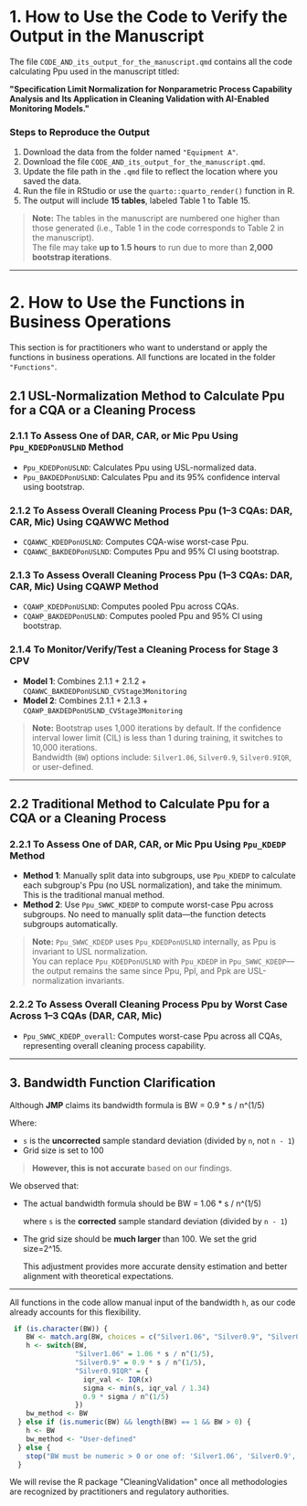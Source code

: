 #  1. How to Use the Code to Verify the Output in the Manuscript

The file `CODE_AND_its_output_for_the_manuscript.qmd` contains all the code calculating Ppu used in the manuscript titled:

**"Specification Limit Normalization for Nonparametric Process Capability Analysis and Its Application in Cleaning Validation with AI-Enabled Monitoring Models."**

### Steps to Reproduce the Output

1. Download the data from the folder named `"Equipment A"`.
2. Download the file `CODE_AND_its_output_for_the_manuscript.qmd`.
3. Update the file path in the `.qmd` file to reflect the location where you saved the data.
4. Run the file in RStudio or use the `quarto::quarto_render()` function in R.
5. The output will include **15 tables**, labeled Table 1 to Table 15.

> **Note:** The tables in the manuscript are numbered one higher than those generated (i.e., Table 1 in the code corresponds to Table 2 in the manuscript).  
> The file may take **up to 1.5 hours** to run due to more than **2,000 bootstrap iterations**.


---

#  2. How to Use the Functions in Business Operations

This section is for practitioners who want to understand or apply the functions in business operations. All functions are located in the folder `"Functions"`.

## 2.1 USL-Normalization Method to Calculate Ppu for a CQA or a Cleaning Process

### 2.1.1 To Assess One of DAR, CAR, or Mic Ppu Using `Ppu_KDEDPonUSLND` Method
- `Ppu_KDEDPonUSLND`: Calculates Ppu using USL-normalized data.
- `Ppu_BAKDEDPonUSLND`: Calculates Ppu and its 95% confidence interval using bootstrap.

### 2.1.2 To Assess Overall Cleaning Process Ppu (1–3 CQAs: DAR, CAR, Mic) Using CQAWWC Method
- `CQAWWC_KDEDPonUSLND`: Computes CQA-wise worst-case Ppu.
- `CQAWWC_BAKDEDPonUSLND`: Computes Ppu and 95% CI using bootstrap.

### 2.1.3 To Assess Overall Cleaning Process Ppu (1–3 CQAs: DAR, CAR, Mic) Using CQAWP Method
- `CQAWP_KDEDPonUSLND`: Computes pooled Ppu across CQAs.
- `CQAWP_BAKDEDPonUSLND`: Computes pooled Ppu and 95% CI using bootstrap.

### 2.1.4 To Monitor/Verify/Test a Cleaning Process for Stage 3 CPV
- **Model 1**: Combines 2.1.1 + 2.1.2 + `CQAWWC_BAKDEDPonUSLND_CVStage3Monitoring`
- **Model 2**: Combines 2.1.1 + 2.1.3 + `CQAWP_BAKDEDPonUSLND_CVStage3Monitoring`

> **Note:** Bootstrap uses 1,000 iterations by default. If the confidence interval lower limit (CIL) is less than 1 during training, it switches to 10,000 iterations.  
> Bandwidth (`BW`) options include: `Silver1.06`, `Silver0.9`, `Silver0.9IQR`, or user-defined.

---

## 2.2 Traditional Method to Calculate Ppu for a CQA or a Cleaning Process

### 2.2.1 To Assess One of DAR, CAR, or Mic Ppu Using `Ppu_KDEDP` Method
- **Method 1**: Manually split data into subgroups, use `Ppu_KDEDP` to calculate each subgroup's Ppu (no USL normalization), and take the minimum. This is the traditional manual method.
- **Method 2**: Use `Ppu_SWWC_KDEDP` to compute worst-case Ppu across subgroups. No need to manually split data—the function detects subgroups automatically.

> **Note:** `Ppu_SWWC_KDEDP` uses `Ppu_KDEDPonUSLND` internally, as Ppu is invariant to USL normalization.  
> You can replace `Ppu_KDEDPonUSLND` with `Ppu_KDEDP` in `Ppu_SWWC_KDEDP`—the output remains the same since Ppu, Ppl, and Ppk are USL-normalization invariants.

### 2.2.2 To Assess Overall Cleaning Process Ppu by Worst Case Across 1–3 CQAs (DAR, CAR, Mic)
- `Ppu_SWWC_KDEDP_overall`: Computes worst-case Ppu across all CQAs, representing overall cleaning process capability.

---


##  3. Bandwidth Function Clarification

Although **JMP** claims its bandwidth formula is BW = 0.9 * s / n^(1/5)

Where:

- `s` is the **uncorrected** sample standard deviation (divided by `n`, not `n - 1`)
- Grid size is set to 100

> **However, this is not accurate** based on our findings.

We observed that:

- The actual bandwidth formula should be BW = 1.06 * s / n^(1/5)

  where `s` is the **corrected** sample standard deviation (divided by `n - 1`)
  
- The grid size should be **much larger** than 100. We set the grid size=2^15.

  This adjustment provides more accurate density estimation and better alignment with theoretical expectations.
---

All functions in the code allow manual input of the bandwidth `h`, as our code already accounts for this flexibility.

```r
 if (is.character(BW)) {
    BW <- match.arg(BW, choices = c("Silver1.06", "Silver0.9", "Silver0.9IQR"))
    h <- switch(BW,
                "Silver1.06" = 1.06 * s / n^(1/5),
                "Silver0.9" = 0.9 * s / n^(1/5),
                "Silver0.9IQR" = {
                  iqr_val <- IQR(x)
                  sigma <- min(s, iqr_val / 1.34)
                  0.9 * sigma / n^(1/5)
                })
    bw_method <- BW
  } else if (is.numeric(BW) && length(BW) == 1 && BW > 0) {
    h <- BW
    bw_method <- "User-defined"
  } else {
    stop("BW must be numeric > 0 or one of: 'Silver1.06', 'Silver0.9', 'Silver0.9IQR'.")
  }
```

We will revise the R package "CleaningValidation" once all methodologies are recognized by practitioners and regulatory authorities.
